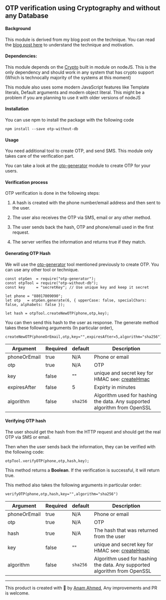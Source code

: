 ## OTP verification using Cryptography and without any Database

#### Background

This module is derived from my blog post on the technique. You can read the [blog post here](https://blog.anam.co/otp-verification-without-using-a-database/) to understand the technique and motivation.

#### Dependencies: 

This module depends on the [Crypto](https://nodejs.org/api/crypto.html) built in module on nodeJS. This is the only dependency and should work in any system that has crypto support (Which is technocally majority of the systems at this moment)

This module also uses some modern JavaScript features like Template literals, Default arguments and modern object literal. This might be a problem if you are planning to use it with older versions of nodeJS

#### Installation

You can use npm to install the package with the following code 

    npm install --save otp-without-db

#### Usage

You need additional tool to create OTP, and send SMS. This module only takes care of the verification part. 

You can take a look at the [otp-generator](https://www.npmjs.com/package/otp-generator) module to create OTP for your users.

#### Verification process

OTP verification is done in the following steps:

1. A hash is created with the phone number/email address and then sent to the user. 

2. The user also receives the OTP via SMS, email or any other method. 

3. The user sends back the hash, OTP and phone/email used in the first request. 

4. The server verifies the information and returns true if they match.

#### Generating OTP Hash

We will use the [otp-generator](https://www.npmjs.com/package/otp-generator) tool mentioned previously to create OTP. You can use any other tool or technique.

    const otpGen  = require("otp-generator");
    const otpTool = require("otp-without-db"); 
    const key     = "secretKey"; // Use unique key and keep it secret
    
    let phone = "88017009090";  
    let otp   = otpGen.generate(6, { upperCase: false, specialChars: false, alphabets: false });  

    let hash = otpTool.createNewOTP(phone,otp,key);

You can then send this hash to the user as response. The generate method takes these following arguments (In particular order),

    createNewOTP(phoneOrEmail,otp,key="",expiresAfter=5,algorithm="sha256")

| Argument      | Required | default | Description    | 
| ------------- | -------- | ------- | -------------- |
| phoneOrEmail  | true     | N/A     | Phone or email |
| otp           | true     | N/A     | OTP            |
| key           | false    | ""      | unique and secret key for HMAC see: [createHmac](https://nodejs.org/api/crypto.html#crypto_crypto_createhmac_algorithm_key_options)|
| expiresAfter  | false    | 5       | Expirty in minutes|
| algorithm     | false    | `sha256`| Algorithm used for hashing the data. Any supported algorithm from OpenSSL|


#### Verifying OTP hash

The user should get the hash from the HTTP request and should get the real OTP via SMS or email.

Then when the user sends back the information, they can be verified with the following code:

    otpTool.verifyOTP(phone,otp,hash,key);

This method returns a **Boolean**. If the verification is successful, it will return true.

This method also takes the following arguments in particular order: 

    verifyOTP(phone,otp,hash,key="",algorithm="sha256")


| Argument      | Required | default | Description    | 
| ------------- | -------- | ------- | -------------- |
| phoneOrEmail  | true     | N/A     | Phone or email |
| otp           | true     | N/A     | OTP            |
| hash          | true     | N/A     | The hash that was returned from the user           |
| key           | false     | ""      | unique and secret key for HMAC see: [createHmac](https://nodejs.org/api/crypto.html#crypto_crypto_createhmac_algorithm_key_options)|
| algorithm     | false    | `sha256`| Algorithm used for hashing the data. Any supported algorithm from OpenSSL|


****** 

This product is created with 🖤 by [Anam Ahmed](https://anam.co), Any improvements and PR is welcome.

